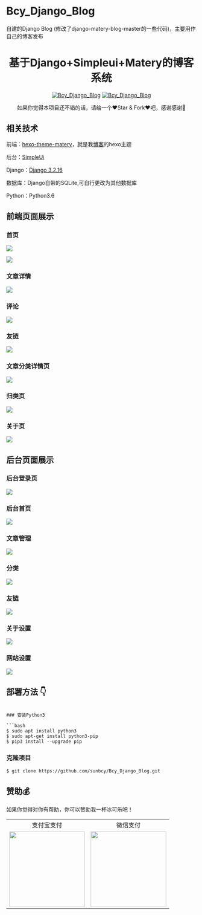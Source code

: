 # Bcy_Django_Blog
自建的Django Blog (修改了django-matery-blog-master的一些代码)，主要用作自己的博客发布

<h1 align="center"> 基于Django+Simpleui+Matery的博客系统</h1>

<p align="center">
	<a href="https://github.com/sunbcy/Bcy_Django_Blog"><img alt="Bcy_Django_Blog" src="https://img.shields.io/github/stars/sunbcy/Bcy_Django_Blog.svg"></a>
	<a href="https://github.com/sunbcy/Bcy_Django_Blog"><img alt="Bcy_Django_Blog" src="https://img.shields.io/github/forks/sunbcy/Bcy_Django_Blog.svg"></a>
</p>
<p align="center"><span>如果你觉得本项目还不错的话，请给一个❤️Star & Fork❤️吧，感谢感谢🤝</span></p>



##  相关技术


前端：[hexo-theme-matery](https://github.com/blinkfox/hexo-theme-matery)，就是我[博客](https://jwt1399.top)的hexo主题

后台：[SimpleUi](https://simpleui.88cto.com/simpleui)

Django：[Django 3.2.16](https://www.djangoproject.com/)   

数据库：Django自带的SQLite,可自行更改为其他数据库

Python：Python3.6


 
## 前端页面展示

### 首页

![](https://i.loli.net/2020/04/30/v81iAjyXfaOTDEM.png)

![](https://i.loli.net/2020/04/30/9PBT6RwqzvruUAL.png)

### 文章详情

![](https://i.loli.net/2020/04/30/oZyrvMUiu1fQctK.png)

### 评论

![](https://i.loli.net/2020/04/30/S4Q1pJRoieqyOsU.png)

### 友链

![](https://i.loli.net/2020/04/30/52SQMVl4IwUtDcT.png)

### 文章分类详情页

![](https://i.loli.net/2020/04/30/ubRrh4qinAV3ogL.png)

### 归类页

![](https://i.loli.net/2020/04/30/pEIf5lxVhwMiFDA.png)

### 关于页

![](https://i.loli.net/2020/04/30/vXOc26i3gYtrITo.png)

## 后台页面展示

### 后台登录页

![](https://i.loli.net/2020/04/30/FsnOIrijYU5cCmy.png)

### 后台首页

![](../images/README/image-20200430132304261.png)

### 文章管理

![](https://i.loli.net/2020/04/30/UR6I2pTXleYy9Sf.png)

### 分类

![](https://i.loli.net/2020/04/30/HJwTCU42liPXZRj.png)

### 友链

![](https://i.loli.net/2020/04/30/rDlRJpN2yALYz3M.png)

### 关于设置

![](https://i.loli.net/2020/04/30/UtfSdoZbGvOwAhn.png)

### 网站设置

![](https://i.loli.net/2020/04/30/VAJtn5DxIYjiNH6.png)

## 部署方法  👇


```

### 安装Python3

```bash
$ sudo apt install python3
$ sudo apt-get install python3-pip
$ pip3 install --upgrade pip
```

### 克隆项目

```bash
$ git clone https://github.com/sunbcy/Bcy_Django_Blog.git
```

## 赞助💰

如果你觉得对你有帮助，你可以赞助我一杯冰可乐吧！

<table>
  <tbody>
     <tr>
         <td style="text-align:center;">支付宝支付</td>
         <td style="text-align:center;">微信支付</td>
     </tr>
   <tr>
    <td style="text-align:center;" ><img width="200" src="https://cdn.jsdelivr.net/gh/sunbcy/Bcy_picbed@main/reward_alipay_QR.jpg"></td>    
      <td style="text-align:center;"><img width="200" src="https://cdn.jsdelivr.net/gh/sunbcy/Bcy_picbed@main/reward_wechat_QR.jpg"></td>     
  </tr>
</tbody></table>

